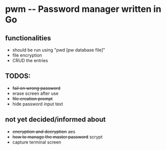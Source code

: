 # pwm -- Password manager written in Go
## functionalities
+ should be run using "pwd [pw database file]"
+ file encryption
+ CRUD the entries

## TODOS:
+ ~~fail on wrong password~~
+ erase screen after use
+ ~~file creation prompt~~
+ hide password input text

## not yet decided/informed about
+ ~~encryption and decryption~~ aes
+ ~~how to manage the master password~~ scrypt
+ capture terminal screen

